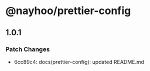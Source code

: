 # @nayhoo/prettier-config

## 1.0.1

### Patch Changes

- 6cc89c4: docs(prettier-config): updated README.md
